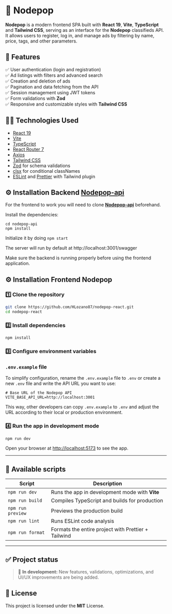 # 🛒 Nodepop

**Nodepop** is a modern frontend SPA built with **React 19**, **Vite**, **TypeScript** and **Tailwind CSS**, serving as an interface for the **Nodepop** classifieds API.  
It allows users to register, log in, and manage ads by filtering by name, price, tags, and other parameters.


## 🚀 Features

✅ User authentication (login and registration)  
✅ Ad listings with filters and advanced search  
✅ Creation and deletion of ads  
✅ Pagination and data fetching from the API  
✅ Session management using JWT tokens  
✅ Form validations with **Zod**  
✅ Responsive and customizable styles with **Tailwind CSS**


## 🧑‍💻 Technologies Used

- [React 19](https://react.dev/)
- [Vite](https://vitejs.dev/)
- [TypeScript](https://www.typescriptlang.org/)
- [React Router 7](https://reactrouter.com/en/main)
- [Axios](https://axios-http.com/)
- [Tailwind CSS](https://tailwindcss.com/)
- [Zod](https://zod.dev/) for schema validations
- [clsx](https://github.com/lukeed/clsx) for conditional classNames
- [ESLint](https://eslint.org/) and [Prettier](https://prettier.io/) with Tailwind plugin


## ⚙️ Installation Backend **[Nodepop-api](https://github.com/davidjj76/nodepop-api.git)**
For the frontend to work you will need to clone **[Nodepop-api](https://github.com/davidjj76/nodepop-api.git)** beforehand.

Install the dependencies:

```
cd nodepop-api
npm install
```

Initialize it by doing `npm start`

The server will run by default at http://localhost:3001/swagger

Make sure the backend is running properly before using the frontend application.


## ⚙️ Installation Frontend Nodepop

### 1️⃣ Clone the repository

```bash
git clone https://github.com/HLozano87/nodepop-react.git
cd nodepop-react
````

### 2️⃣ Install dependencies

```bash
npm install
```

### 3️⃣ Configure environment variables

### `.env.example` file

To simplify configuration, rename the `.env.example` file to `.env` or create a new `.env` file and write the API URL you want to use:

```env
# Base URL of the Nodepop API
VITE_BASE_API_URL=http://localhost:3001
```

This way, other developers can copy `.env.example` to `.env` and adjust the URL according to their local or production environment.



### 4️⃣ Run the app in development mode

```bash
npm run dev
```

Open your browser at [http://localhost:5173](http://localhost:5173) to see the app.

---

## 🧩 Available scripts

| Script            | Description                                         |
| ----------------- | --------------------------------------------------- |
| `npm run dev`     | Runs the app in development mode with **Vite**      |
| `npm run build`   | Compiles TypeScript and builds for production       |
| `npm run preview` | Previews the production build                       |
| `npm run lint`    | Runs ESLint code analysis                           |
| `npm run format`  | Formats the entire project with Prettier + Tailwind |

---

## ✅ Project status

> 🚧 **In development:** New features, validations, optimizations, and UI/UX improvements are being added.


## 📜 License

This project is licensed under the **MIT** License.

